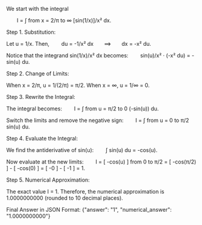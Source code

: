 We start with the integral

  I = ∫ from x = 2/π to ∞ [sin(1/x)]/x² dx.

Step 1. Substitution:

Let u = 1/x. Then,
  du = -1/x² dx  ⟹  dx = -x² du.

Notice that the integrand sin(1/x)/x² dx becomes:
  sin(u)/x² · (-x² du) = -sin(u) du.

Step 2. Change of Limits:

When x = 2/π, u = 1/(2/π) = π/2.
When x = ∞, u = 1/∞ = 0.

Step 3. Rewrite the Integral:

The integral becomes:
  I = ∫ from u = π/2 to 0 (-sin(u)) du.

Switch the limits and remove the negative sign:
  I = ∫ from u = 0 to π/2 sin(u) du.

Step 4. Evaluate the Integral:

We find the antiderivative of sin(u):
  ∫ sin(u) du = -cos(u).

Now evaluate at the new limits:
  I = [ -cos(u) ] from 0 to π/2 = [ -cos(π/2) ] - [ -cos(0) ] = [ -0 ] - [ -1 ] = 1.

Step 5. Numerical Approximation:

The exact value I = 1. Therefore, the numerical approximation is 1.0000000000 (rounded to 10 decimal places).

Final Answer in JSON Format:
{"answer": "1", "numerical_answer": "1.0000000000"}
